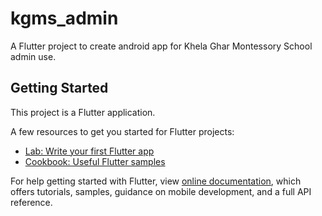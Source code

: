 # kgms_admin

A Flutter project to create android app for Khela Ghar Montessory School admin use.

## Getting Started

This project is a Flutter application.

A few resources to get you started for Flutter projects:

- [Lab: Write your first Flutter app](https://flutter.dev/docs/get-started/codelab)
- [Cookbook: Useful Flutter samples](https://flutter.dev/docs/cookbook)

For help getting started with Flutter, view
[online documentation](https://flutter.dev/docs), which offers tutorials,
samples, guidance on mobile development, and a full API reference.
